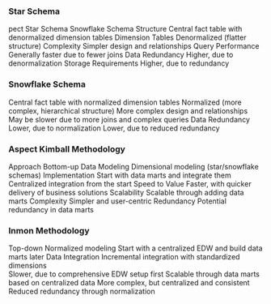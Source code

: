 ### Star Schema	
pect	Star Schema	Snowflake Schema
Structure	Central fact table with denormalized dimension tables
Dimension Tables	Denormalized (flatter structure)
Complexity	Simpler design and relationships
Query Performance	Generally faster due to fewer joins
Data Redundancy	Higher, due to denormalization
Storage Requirements	Higher, due to redundancy	
### Snowflake Schema
Central fact table with normalized dimension tables
Normalized (more complex, hierarchical structure)
More complex design and relationships
May be slower due to more joins and complex queries
Data Redundancy	Lower, due to normalization
Lower, due to reduced redundancy


### Aspect	Kimball Methodology
Approach	Bottom-up
Data Modeling	Dimensional modeling (star/snowflake schemas)
Implementation	Start with data marts and integrate them
Centralized integration from the start
Speed to Value	Faster, with quicker delivery of business solutions
Scalability	Scalable through adding data marts
Complexity	Simpler and user-centric
Redundancy	Potential redundancy in data marts

### Inmon Methodology
Top-down
Normalized modeling
Start with a centralized EDW and build data marts later
Data Integration	Incremental integration with standardized dimensions	
Slower, due to comprehensive EDW setup first
Scalable through data marts based on centralized data
More complex, but centralized and consistent
Reduced redundancy through normalization
